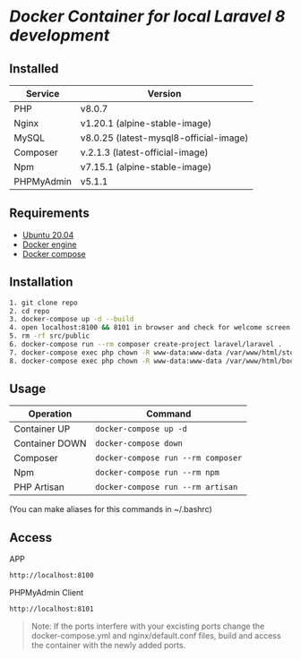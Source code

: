 # _Docker Container for local Laravel 8 development_ 


## Installed

| Service | Version |
| ------ | ------ |
| PHP | v8.0.7 |
| Nginx | v1.20.1 (alpine-stable-image) |
| MySQL | v8.0.25 (latest-mysql8-official-image) |
| Composer | v.2.1.3 (latest-official-image) |
| Npm | v7.15.1 (alpine-stable-image) |
| PHPMyAdmin | v5.1.1  |

## Requirements

- [Ubuntu 20.04](https://releases.ubuntu.com/20.04/)
- [Docker engine](https://docs.docker.com/engine/install/)
- [Docker compose](https://docs.docker.com/compose/install/)

## Installation

```sh
1. git clone repo
2. cd repo
3. docker-compose up -d --build
4. open localhost:8100 && 8101 in browser and check for welcome screen && phpmyadmin
5. rm -rf src/public
6. docker-compose run --rm composer create-project laravel/laravel .
7. docker-compose exec php chown -R www-data:www-data /var/www/html/storage
8. docker-compose exec php chown -R www-data:www-data /var/www/html/bootstrap/cache
```
## Usage

| Operation | Command |
| ------ | ------ |
| Container UP | `docker-compose up -d` |
| Container DOWN | `docker-compose down` |
| Composer | `docker-compose run --rm composer` |
| Npm | `docker-compose run --rm npm` |
| PHP Artisan | `docker-compose run --rm artisan` |
(You can make aliases for this commands in ~/.bashrc)

## Access

APP
```sh
http://localhost:8100
```
PHPMyAdmin Client
```sh
http://localhost:8101
```
> Note: If the ports interfere with your excisting ports change the docker-compose.yml and nginx/default.conf files, build and access the container with the newly added ports.
